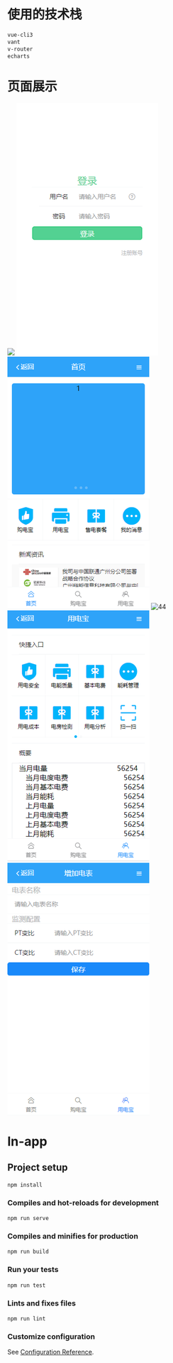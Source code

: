 # 使用的技术栈
```
vue-cli3
vant
v-router
echarts

```
# 页面展示
![](https://i.imgur.com/tN2UG58.png)
<img src="https://github.com/Clown-Cry/myApp/raw/master/src/images/1.png"><img src="src/images/2.png">
![44](https://i.imgur.com/H2GB2it.png)
<img src="src/images/3.png"><img src="src/images/4.png">

# ln-app

## Project setup
```
npm install
```

### Compiles and hot-reloads for development
```
npm run serve
```

### Compiles and minifies for production
```
npm run build
```

### Run your tests
```
npm run test
```

### Lints and fixes files
```
npm run lint
```

### Customize configuration
See [Configuration Reference](https://cli.vuejs.org/config/).
